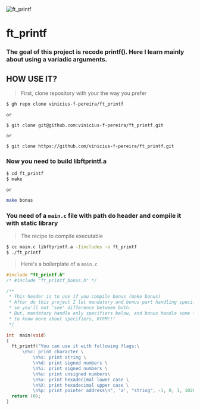 ![ft_printf](../../../42-project-badges/blob/main/covers/cover-ft_printf-bonus.png)
# ft_printf

### The goal of this project is recode printf(). Here I learn mainly about using a variadic arguments.

## HOW USE IT?
> First, clone repository with your the way you prefer
```bash
$ gh repo clone vinicius-f-pereira/ft_printf
```
`or`
```
$ git clone git@github.com:vinicius-f-pereira/ft_printf.git
```
`or`
```
$ git clone https://github.com/vinicius-f-pereira/ft_printf.git
```
### Now you need to build libftprintf.a
```bash
$ cd ft_printf
$ make
```
`or`
```bash
make bonus
```

### You need of a `main.c` file with path do header and compile it with static library
> The recipe to compile executable
```bash
$ cc main.c libftprintf.a -Iincludes -o ft_printf
$ ./ft_printf
```

> Here's a boilerplate of a `main.c`
```c
#include "ft_printf.h"
/* #include "ft_printf_bonus.h" */

/**
 * This header is to use if you compile bonus (make bonus)
 * After do this project I let mandatory and bonus part handling specifiers and flags
 * so you'll not 'see' difference between both.
 * But, mandatory handle only specifiers below, and bonus handle some flags too.
 * to know more about specifiers, RTFM!!!
 */

int  main(void)
{
  ft_printf("You can use it with following flags:\
      \n%c: print character \
		  \n%s: print string \
		  \n%d: print signed numbers \
		  \n%i: print signed numbers \
		  \n%u: print unsigned numbers\
		  \n%x: print hexadecimal lower case \
		  \n%X: print hexadecimal upper case \
		  \n%p: print pointer address\n", 'a', "string", -1, 0, 1, 1020, 2030, "address");
  return (0); 
}
```
